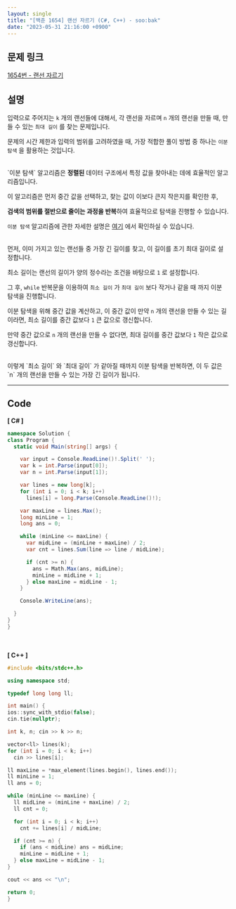 ```yaml
---
layout: single
title: "[백준 1654] 랜선 자르기 (C#, C++) - soo:bak"
date: "2023-05-31 21:16:00 +0900"
---
```


## 문제 링크
  [1654번 - 랜선 자르기](https://www.acmicpc.net/problem/1654)

## 설명
입력으로 주어지는 `k` 개의 랜선들에 대해서, 각 랜선을 자르며 `n` 개의 랜선을 만들 때, 만들 수 있는 `최대 길이` 를 찾는 문제입니다. <br>

문제의 시간 제한과 입력의 범위를 고려하였을 때, 가장 적합한 풀이 방법 중 하나는 `이분 탐색` 을 활용하는 것입니다. <br>

<br>
`이분 탐색` 알고리즘은 <b>정렬된</b> 데이터 구조에서 특정 값을 찾아내는 데에 효율적인 알고리즘입니다. <br>

이 알고리즘은 먼저 중간 값을 선택하고, 찾는 값이 이보다 큰지 작은지를 확인한 후,<br>

<b>검색의 범위를 절반으로 줄이는 과정을 반복</b>하여 효율적으로 탐색을 진행할 수 있습니다. <br>

`이분 탐색` 알고리즘에 관한 자세한 설명은 [여기](https://soo-bak.github.io/algorithm/theory/) 에서 확인하실 수 있습니다. <br>

<br>
먼저, 이미 가지고 있는 랜선들 중 가장 긴 길이를 찾고, 이 길이를 초기 최대 길이로 설정합니다.<br>

최소 길이는 랜선의 길이가 양의 정수라는 조건을 바탕으로 `1` 로 설정합니다. <br>

그 후, `while` 반복문을 이용하여 `최소 길이` 가 `최대 길이` 보다 작거나 같을 때 까지 이분 탐색을 진행합니다. <br>

이분 탐색을 위해 중간 값을 계산하고, 이 중간 값이 만약 `n` 개의 랜선을 만들 수 있는 길이라면, 최소 길이를 중간 값보다 `1` 큰 값으로 갱신합니다. <br>

만약 중간 값으로 `n` 개의 랜선을 만들 수 없다면, 최대 길이를 중간 값보다 `1` 작은 값으로 갱신합니다. <br>

<br>
이렇게 `최소 길이` 와 `최대 길이` 가 같아질 때까지 이분 탐색을 반복하면, 이 두 값은 `n` 개의 랜선을 만들 수 있는 가장 긴 길이가 됩니다. <br>

- - -

## Code
<b>[ C# ] </b>
<br>

  ```c#
namespace Solution {
  class Program {
    static void Main(string[] args) {

      var input = Console.ReadLine()!.Split(' ');
      var k = int.Parse(input[0]);
      var n = int.Parse(input[1]);

      var lines = new long[k];
      for (int i = 0; i < k; i++)
        lines[i] = long.Parse(Console.ReadLine()!);

      var maxLine = lines.Max();
      long minLine = 1;
      long ans = 0;

      while (minLine <= maxLine) {
        var midLine = (minLine + maxLine) / 2;
        var cnt = lines.Sum(line => line / midLine);

        if (cnt >= n) {
          ans = Math.Max(ans, midLine);
          minLine = midLine + 1;
        } else maxLine = midLine - 1;
      }

      Console.WriteLine(ans);

    }
  }
}
  ```
<br><br>
<b>[ C++ ] </b>
<br>

  ```c++
#include <bits/stdc++.h>

using namespace std;

typedef long long ll;

int main() {
  ios::sync_with_stdio(false);
  cin.tie(nullptr);

  int k, n; cin >> k >> n;

  vector<ll> lines(k);
  for (int i = 0; i < k; i++)
    cin >> lines[i];

  ll maxLine = *max_element(lines.begin(), lines.end());
  ll minLine = 1;
  ll ans = 0;

  while (minLine <= maxLine) {
    ll midLine = (minLine + maxLine) / 2;
    ll cnt = 0;

    for (int i = 0; i < k; i++)
      cnt += lines[i] / midLine;

    if (cnt >= n) {
      if (ans < midLine) ans = midLine;
      minLine = midLine + 1;
    } else maxLine = midLine - 1;
  }

  cout << ans << "\n";

  return 0;
}
  ```
